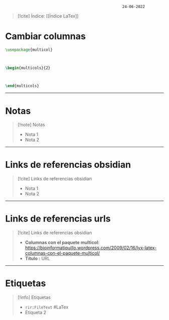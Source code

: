 														24-06-2022

>[!cite] Índice: [[Índice LaTex]]

# Cambiar columnas

```Latex
\usepackage{multicol}

  

\begin{multicols}{2}

  

\end{multicols}
```


--------------------------------------------------

# Notas
> [!note]  Notas
> - Nota 1
> - Nota 2

--------------------------------------------------

# Links de referencias obsidian

> [!cite]  Links de referencias obsidian
> - Nota 1
> - Nota 2

--------------------------------------------------

# Links de referencias urls

> [!cite]  Links de referencias obsidian
> - __Columnas con el paquete multicol:__ https://bioinformatiquillo.wordpress.com/2009/02/16/lyx-latex-columnas-con-el-paquete-multicol/
> - __Título :__ URL

--------------------------------------------------

# Etiquetas
> [!info] Etiquetas
> - `rir:FileText` #LaTex
> - Etiqueta 2